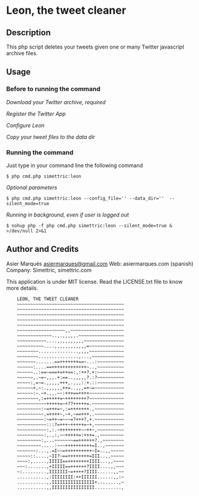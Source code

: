 # Leon, the tweet cleaner

## Description
This php script deletes your tweets given one or many Twitter javascript archive files.


## Usage

### Before to running the command

*Download your Twitter archive, required*

*Register the Twitter App*

*Configure Leon*

*Copy your tweet files to the data dir*

### Running the command

Just type in your command line the following command

    $ php cmd.php simettric:leon

*Optional parameters*

    $ php cmd.php simettric:leon --config_file='' --data_dir=''  --silent_mode=true

*Running in background, even if user is logged out*

    $ nohup php -f php cmd.php simettric:leon --silent_mode=true & >/dev/null 2>&1


## Author and Credits

Asier Marqués <asiermarques@gmail.com>
Web:     asiermarques.com (spanish)
Company: Simettric, simettric.com

This application is under MIT license.
Read the LICENSE.txt file to know more details.

        LEON, THE TWEET CLEANER
        ~~~~~~~~~~~~~~~~~~~~~~~~~~~~~~~~~~~~~~~~
        ~~~~~~~~~~~~~~~~~~~~~~~~~~~~~~~~~~~~~~~~
        ~~~~~~~~~~~~~~~~~~~~~~~~~~~~~~~~~~~~~~~~
        ~~~~~~~~~~~~~~~~~~~~~~~~~~~~~~~~~~~~~~~~
        ~~~~~~~~~~~~~~~~~~~~~~~~~~~~~~~~~~~~~~~~
        ~~~~~~~~~~~~~~~~~~,,~~~~~~~~~~~~~~~~~~~~
        ~~~~~~~~~~~~~..,.,,,,,.~~~~~~~~~~~~~~~~~
        ~~~~~~~~~~~....,,,,,,,,,,~~~~~~~~~~~~~~~
        ~~~~~~~~~~....,,,,,,,,,,,,=~~~~~~~~~~~~~
        ~~~~~~~~...............,,,,~~~~~~~~~~~~~
        ~~~~~~~~...............,...,~~~~~~~~~~~~
        ~~~~~~~.......==+++++++==~...:~~~~~~~~~~
        ~~~~~~:....==+++++++++++++~..,~~~~~~~~~~
        ~~~~~~..:==~===+=++==:,:++?.+:~~~~~~~~~~
        ~~~~~~,.~=~,,,.+:==..,,,,,?.:?~~~~~~~~~~
        ~~~~~:,=~=.,,,,,+++,.,,,::+.::~~~~~~~~~~
        ~~~~~~+,~:.,,,,,,++=..,,,=+~=~~~~~~~~~~~
        ~~~~~~:~.~+.,,.~~:+++==++++~~~~~~~~~~~~~
        ~~~~~~~~,:=+++++=~++++++++?~~~~~~~~~~~~~
        ~~~~~~~~~~~+++++=~+??+++++=.~~~~~~~~~~~~
        ~~~~~~~~~:~=+++=~,:=+++++++.,~~~~~~~~~~~
        ~~~~~~~~~~,=++++~,~+,~==+++,.~~~~~~~~~~~
        ~~~~~~~~~~:~=++~=~~~=?+++?,+.~~~~~~~~~~~
        ~~~~~~~~~~~:::?=+++~+++++=~+,~~~~~~~~~~~
        ~~~~~~~~~~~:,:.~++++++++~~++~,~~~~~~~~~~
        ~~~~~~~~~~:,.,:,~~+++++=:+++=.,~~~~~~~~~
        ~~~~~~~~~:,...~~~~~~~==++++++?.,~~~~~~~~
        ~~~~~~~~~.....:~~~++++++++++=I..,~~~~~~~
        ~~~~~~~:...,.=I~~=++++++++++~I=..,,~~~~~
        ~~~~~::....,~II?~==++++++++=III..,,~~~~~
        ~~~~:,.....,IIIII==++++++++IIII...,,~~~~
        ~~~:.......,+IIIII==++++++?IIII....,,~~~
        ~:.........,IIIIIII~=++++?IIII......,,~~
        ...........,:IIIIIIII:++IIIIII......,,:~
        ...........,,IIIIIIIIIIIIIIII+........,~
        ...........,,IIIIIIIIIIIIIIII..........,
